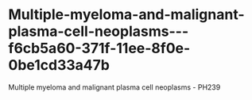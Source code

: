 # Multiple-myeloma-and-malignant-plasma-cell-neoplasms---f6cb5a60-371f-11ee-8f0e-0be1cd33a47b
Multiple myeloma and malignant plasma cell neoplasms - PH239
